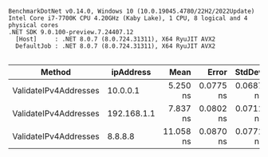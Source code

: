 ```

BenchmarkDotNet v0.14.0, Windows 10 (10.0.19045.4780/22H2/2022Update)
Intel Core i7-7700K CPU 4.20GHz (Kaby Lake), 1 CPU, 8 logical and 4 physical cores
.NET SDK 9.0.100-preview.7.24407.12
  [Host]     : .NET 8.0.7 (8.0.724.31311), X64 RyuJIT AVX2
  DefaultJob : .NET 8.0.7 (8.0.724.31311), X64 RyuJIT AVX2


```
| Method                | ipAddress   | Mean      | Error     | StdDev    | Allocated |
|---------------------- |------------ |----------:|----------:|----------:|----------:|
| ValidateIPv4Addresses | 10.0.0.1    |  5.250 ns | 0.0775 ns | 0.0687 ns |         - |
| ValidateIPv4Addresses | 192.168.1.1 |  7.837 ns | 0.0802 ns | 0.0711 ns |         - |
| ValidateIPv4Addresses | 8.8.8.8     | 11.058 ns | 0.0870 ns | 0.0771 ns |         - |
